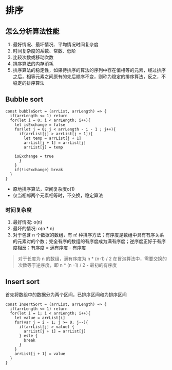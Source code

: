 # 排序
## 怎么分析算法性能
1. 最好情况、最坏情况、平均情况时间复杂度
2. 时间复杂度的系数、常数、低阶
3. 比较次数或移动次数
4. 排序算法的内存消耗
5. 排序算法的稳定性，如果待排序的算法的序列中存在值相等的元素，经过排序之后，相等元素之间原有的先后顺序不变，则称为稳定的排序算法，反之，不稳定的排序算法

## Bubble sort
```
const bubbleSort = (arrList, arrLength) => {
  if(arrLength <= 1) return
  for(let i = 0; i < arrLength; i++){
    let isExchange = false
    for(let j = 0; j < arrLength - i - 1 ; j++){
      if(arrList[j] > arrList[j + 1]){
        let temp = arrList[j + 1]
        arrList[j + 1] = arrList[j]
        arrList[j] = temp
        
	isExchange = true
      }
    }
    if(!isExchange) break
  }
}
```
- 原地排序算法，空间复杂度o(1)
- 仅当相邻两个元素相等时，不交换，稳定算法

### 时间复杂度
1. 最好情况: o(n)
2. 最坏的情况: o(n * n)
3. 对于包含 n 个数据的数组，有 n! 种排序方法；有序度是数组中具有有序关系的元素对的个数；完全有序的数组的有序度成为满有序度；逆序度正好于有序度相反；有序度 = 满有序度 - 有序度
> 对于长度为 n 的数组，满有序度为 n * (n-1) / 2
在冒泡算法中，需要交换的次数等于逆序度，即 n * (n -1) / 2 - 最初的有序度

## Insert sort
首先将数组中的数据分为两个区间，已排序区间和为排序区间
```
const InsertSort = (arrList, arrLength) => {
  if(arrLength <= 1) return
  for(let i = 1; i < arrLength; i++){
    let value = arrList[i]
    for(var j = i - 1; j >= 0; j--){
      if(arrList[j] > value) {
        arrList[j + 1] = arrList[j]
      } esle {
        break
      }
    }
    arrList[j + 1] = value
  }
}
```
